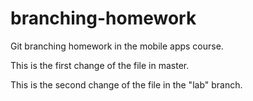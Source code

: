 # branching-homework
Git branching homework in the mobile apps course. 

This is the first change of the file in master. 

This is the second change of the file in the "lab" branch. 